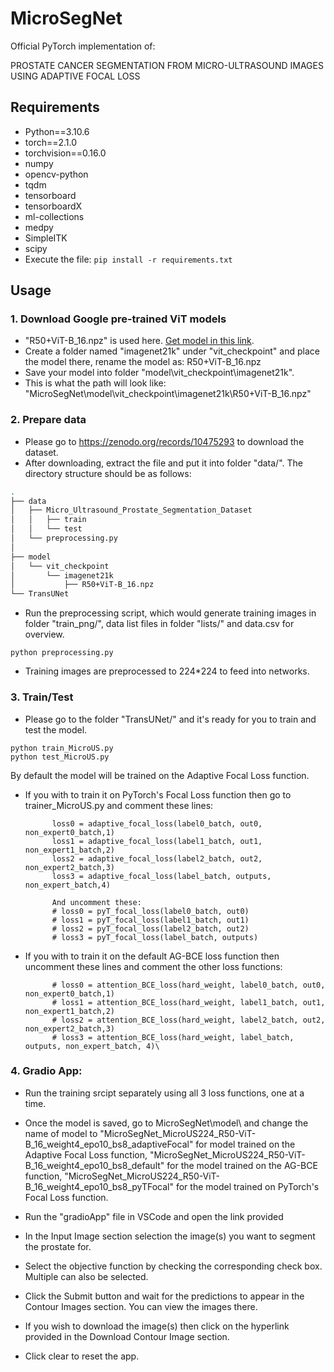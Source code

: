 # MicroSegNet
Official PyTorch implementation of: 

PROSTATE CANCER SEGMENTATION FROM MICRO-ULTRASOUND IMAGES USING ADAPTIVE FOCAL LOSS

## Requirements
* Python==3.10.6
* torch==2.1.0
* torchvision==0.16.0
* numpy
* opencv-python
* tqdm
* tensorboard
* tensorboardX
* ml-collections
* medpy
* SimpleITK
* scipy
* Execute the file: `pip install -r requirements.txt`

## Usage
### 1. Download Google pre-trained ViT models
* "R50+ViT-B_16.npz" is used here. [Get model in this link](https://storage.googleapis.com/vit_models/imagenet21k/R50%2BViT-B_16.npz). 
* Create a folder named "imagenet21k" under "vit_checkpoint" and place the model there, rename the model as: R50+ViT-B_16.npz
* Save your model into folder "model\vit_checkpoint\imagenet21k\".
* This is what the path will look like: "MicroSegNet\model\vit_checkpoint\imagenet21k\R50+ViT-B_16.npz"

### 2. Prepare data
* Please go to https://zenodo.org/records/10475293 to download the dataset.
* After downloading, extract the file and put it into folder "data/". The directory structure should be as follows:

```bash
.
├── data
│   ├── Micro_Ultrasound_Prostate_Segmentation_Dataset
│   │   ├── train
│   │	└── test
│   └── preprocessing.py
│
├── model
│   └── vit_checkpoint
│       └── imagenet21k
│           ├── R50+ViT-B_16.npz
└── TransUNet

```

* Run the preprocessing script, which would generate training images in folder "train_png/", data list files in folder "lists/" and data.csv for overview.
```
python preprocessing.py
```
* Training images are preprocessed to 224*224 to feed into networks.

### 3. Train/Test
* Please go to the folder "TransUNet/" and it's ready for you to train and test the model.
```
python train_MicroUS.py
python test_MicroUS.py
```
By default the model will be trained on the Adaptive Focal Loss function.

* If you with to train it on PyTorch's Focal Loss function then go to trainer_MicroUS.py and comment these lines: 
            
            loss0 = adaptive_focal_loss(label0_batch, out0, non_expert0_batch,1)
            loss1 = adaptive_focal_loss(label1_batch, out1, non_expert1_batch,2)
            loss2 = adaptive_focal_loss(label2_batch, out2, non_expert2_batch,3)
            loss3 = adaptive_focal_loss(label_batch, outputs, non_expert_batch,4)
            
            And uncomment these:
            # loss0 = pyT_focal_loss(label0_batch, out0)
            # loss1 = pyT_focal_loss(label1_batch, out1)
            # loss2 = pyT_focal_loss(label2_batch, out2)
            # loss3 = pyT_focal_loss(label_batch, outputs)

* If you with to train it on the default AG-BCE loss function then uncomment these lines and comment the other loss functions: 
            
            # loss0 = attention_BCE_loss(hard_weight, label0_batch, out0, non_expert0_batch,1)
            # loss1 = attention_BCE_loss(hard_weight, label1_batch, out1, non_expert1_batch,2)
            # loss2 = attention_BCE_loss(hard_weight, label2_batch, out2, non_expert2_batch,3)
            # loss3 = attention_BCE_loss(hard_weight, label_batch, outputs, non_expert_batch, 4)\

### 4. Gradio App:

* Run the training srcipt separately using all 3 loss functions, one at a time.

* Once the model is saved, go to MicroSegNet\model\ and change the name of model to "MicroSegNet_MicroUS224_R50-ViT-B_16_weight4_epo10_bs8_adaptiveFocal" for model trained on the Adaptive Focal Loss function,
"MicroSegNet_MicroUS224_R50-ViT-B_16_weight4_epo10_bs8_default" for the model trained on the AG-BCE function,
"MicroSegNet_MicroUS224_R50-ViT-B_16_weight4_epo10_bs8_pyTFocal" for the model trained on PyTorch's Focal Loss function.

* Run the "gradioApp" file in VSCode and open the link provided

* In the Input Image section selection the image(s) you want to segment the prostate for.

* Select the objective function by checking the corresponding check box. Multiple can also be selected.

* Click the Submit button and wait for the predictions to appear in the Contour Images section. You can view the images there.

* If you wish to download the image(s) then click on the hyperlink provided in the Download Contour Image section.

* Click clear to reset the app.


